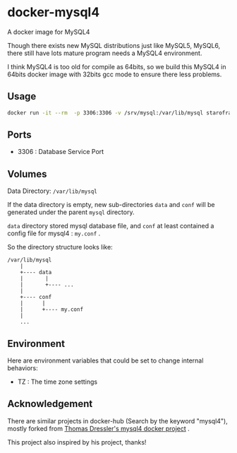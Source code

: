# docker-mysql4

A docker image for MySQL4

Though there exists new MySQL distributions just like MySQL5, MySQL6, there
still have lots mature program needs a MySQL4 environment.

I think MySQL4 is too old for compile as 64bits, so we build this MySQL4 in
64bits docker image with 32bits gcc mode to ensure there less problems.

## Usage

```bash
docker run -it --rm  -p 3306:3306 -v /srv/mysql:/var/lib/mysql starofrainnight/mysql4
```

## Ports

- 3306 : Database Service Port

## Volumes

Data Directory: `/var/lib/mysql`

If the data directory is empty, new sub-directories `data` and `conf` will be
generated under the parent `mysql` directory.

`data` directory stored mysql database file, and `conf` at least contained a
config file for mysql4 : `my.conf` .

So the directory structure looks like:

    /var/lib/mysql
        |
        +---- data
        |       |
        |       +---- ...
        |
        +---- conf
        |      |
        |      +---- my.conf
        |
        ...

## Environment

Here are environment variables that could be set to change internal behaviors:

- TZ : The time zone settings

## Acknowledgement

There are similar projects in docker-hub (Search by the keyword "mysql4"), mostly forked from ​[Thomas Dressler's mysql4 docker project](https://github.com/Tommi2Day/mysql4) .

This project also inspired by his project, thanks!
